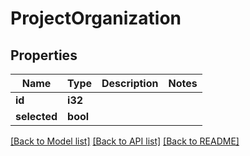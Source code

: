 # ProjectOrganization

## Properties

Name | Type | Description | Notes
------------ | ------------- | ------------- | -------------
**id** | **i32** |  | 
**selected** | **bool** |  | 

[[Back to Model list]](../README.md#documentation-for-models) [[Back to API list]](../README.md#documentation-for-api-endpoints) [[Back to README]](../README.md)


